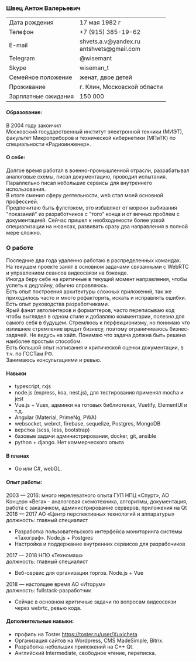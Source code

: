 ### Швец Антон Валерьевич
<table>
  <tr>
    <td>Дата рождения</td>
    <td>17 мая 1982 г</td>
  </tr>
  <tr>
    <td>Телефон</td>
    <td>+7 (915) 385-19-62</td>
  </tr>
  <tr>
    <td>E-mail</td>
    <td>shvets.a.v@yandex.ru<br>antshvets@gmail.com</td>
  </tr>
  <tr>
    <td>Telegram</td>
    <td>@wisemant</td>
  </tr>
  <tr>
    <td>Skype</td>
    <td>wiseman_t</td>
  </tr>
  <tr>
    <td>Семейное положение</td>
    <td>женат, двое детей</td>
  </tr>
  <tr>
    <td>Проживание</td>
    <td>г. Клин, Московской области</td>
  </tr>
  <tr>
    <td>Зарплатные ожидания</td>
    <td>150 000</td>
  </tr>
</table>

#### Образование:
В 2004 году закончил<br>
Московский государственный институт электронной техники (МИЭТ),<br>
факультет Микроприборов и технической кибернетики (МПиТК) по специальности «Радиоинженер».
#### О себе:
Долгое время работал в военно-промышленной отрасли, разрабатывал аналоговые схемы, писал документацию, проводил испытания. Параллельно писал небольшие сервисы для внутреннего использования.<br>
В итоге сменил сферу деятельности, web стал моей основной профессией.<br>
Предпочитаю быть фулстэком, это избавляет от мороки выбивания "показаний" из разработчиков с "того" конца и от вечных проблем с документацией. Сейчас пришел к необходимости более узкой специализации на нюансах, развивать сразу два направления в полной мере сложно.

### О работе
Последние два года удаленно работаю в распределенных командах. <br>
На текущем проекте занят в основном задачами связанными с WebRTC и управлением сеансов видеосвязи на бэкенде.<br>
Иногда беру себе на критичные в текущий момент направления, чтобы успеть к дедлайну, обычно справляюсь.<br>
Есть опыт построения архитектуры сложных приложений, так же приходилось часто и много рефакторить, искать и исправлять ошибки. Есть опыт руководства разработчиками.<br>
Ярый фанат автолинтеров и форматтеров, часто переписываю код чтобы выглядел в одном стиле и добавляю комментарии, полезно для самого себя в будущем. Стремлюсь к перфекционизму, но понимаю что излишнее стремление вредит бизнесу, поэтому ограничиваюсь бизнес-задачей. Не ведусь на хайп. Понимаю что задача должна быть решена наиболее простым способом.<br>
Есть большой опыт написания и критической оценки документации, в т.ч. по ГОСТам РФ.<br>
Занимаюсь консультациями и ревью.<br>

#### Навыки
* typescript, rxjs <br>
* node.js (express, koa, nest.js), для тестирования применял mocha и jest<br>
* Vue.js + Vuex,  админки на готовых библиотеках, Vuetify, ElementUI и т.д.<br>
* Angular (Material, PrimeNg, PWA) <br>
* websocket, webrct, firebase, sequelize, Postgres, MongoDB<br>
* верстка (scss, less, bootstrap)<br>
* базовые задачи администрирования, docker, git, ansible<br>
* python + django. Нет коммерческого опыта

#### В планах
* Go или C#, webGL.

#### Опыт работы:
2003 — 2016:  много нерелеватного опыта ГУП НПЦ «Спурт», АО Концерн «Вега» - аналоговая схемотехника, алгоритмы, документация, работа с заказчиком, администрирование серверов, приложения на Qt<br>
2016 — 2017	АО «Центр перспективных технологий и аппаратуры»<br>
должность: главный специалист<br>
*	Разработка пользовательского интерфейса мониторинга системы «Тахограф». Node.js + Postgres
*	Настройка и поддержание внутренних сервисов для разрабочиков

2017 — 2018 НПО «Техномаш»<br>
должность: главный специалист<br>
* Веб-сервис для организации торгов. Node.js + Vue

2018 — настоящее время АО «Иторум»<br>
должность: fullstack-разработчик<br>
* Сейчас в основном критичные задачи по вопросам видеосвязи через webrtc, ревью кода.

#### Дополнительные навыки:
* профиль на Toster https://toster.ru/user/Xuxicheta
* Организация сайтов на Wordpress, CMS MadeSimple, Bitrix.
* Разработка небольших приложений на C++ Qt.
* Английский Intermediate, свободное чтение, переписка.


